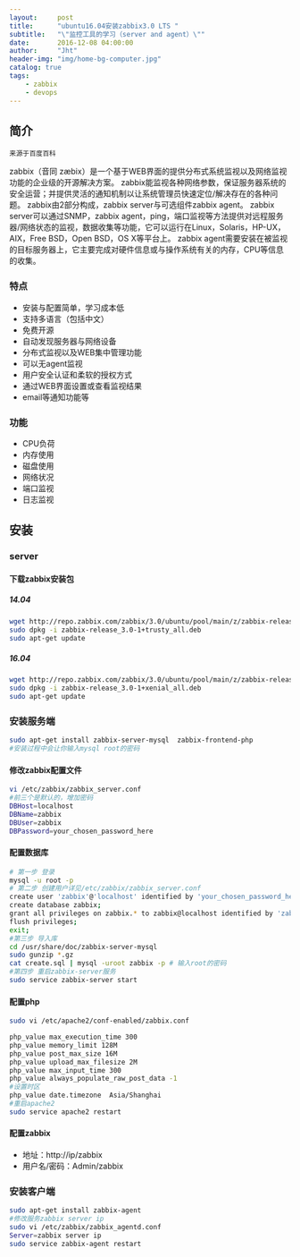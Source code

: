```yaml
---
layout:     post
title:      "ubuntu16.04安装zabbix3.0 LTS "
subtitle:   "\"监控工具的学习（server and agent）\""
date:       2016-12-08 04:00:00
author:     "Jht"
header-img: "img/home-bg-computer.jpg"
catalog: true
tags:
    - zabbix
    - devops
---
```




## 简介 

`来源于百度百科`

zabbix（音同 zæbix）是一个基于WEB界面的提供分布式系统监视以及网络监视功能的企业级的开源解决方案。
zabbix能监视各种网络参数，保证服务器系统的安全运营；并提供灵活的通知机制以让系统管理员快速定位/解决存在的各种问题。
zabbix由2部分构成，zabbix server与可选组件zabbix agent。
zabbix server可以通过SNMP，zabbix agent，ping，端口监视等方法提供对远程服务器/网络状态的监视，数据收集等功能，它可以运行在Linux，Solaris，HP-UX，AIX，Free BSD，Open BSD，OS X等平台上。
zabbix agent需要安装在被监视的目标服务器上，它主要完成对硬件信息或与操作系统有关的内存，CPU等信息的收集。

### 特点

- 安装与配置简单，学习成本低 
- 支持多语言（包括中文）
- 免费开源
- 自动发现服务器与网络设备
- 分布式监视以及WEB集中管理功能
- 可以无agent监视
- 用户安全认证和柔软的授权方式
- 通过WEB界面设置或查看监视结果
- email等通知功能等

### 功能

- CPU负荷
- 内存使用
- 磁盘使用
- 网络状况
- 端口监视
- 日志监视

## 安装 


### server

#### 下载zabbix安装包

##### 14.04

```bash
wget http://repo.zabbix.com/zabbix/3.0/ubuntu/pool/main/z/zabbix-release/zabbix-release_3.0-1+trusty_all.deb
sudo dpkg -i zabbix-release_3.0-1+trusty_all.deb
sudo apt-get update
```

##### 16.04

```bash
wget http://repo.zabbix.com/zabbix/3.0/ubuntu/pool/main/z/zabbix-release/zabbix-release_3.0-1+xenial_all.deb
sudo dpkg -i zabbix-release_3.0-1+xenial_all.deb
sudo apt-get update
```

### 安装服务端

```bash
sudo apt-get install zabbix-server-mysql  zabbix-frontend-php
#安装过程中会让你输入mysql root的密码 
```

#### 修改zabbix配置文件

```bash
vi /etc/zabbix/zabbix_server.conf
#前三个是默认的，增加密码
DBHost=localhost
DBName=zabbix
DBUser=zabbix
DBPassword=your_chosen_password_here
```

#### 配置数据库

```bash
# 第一步 登录
mysql -u root -p
# 第二步 创建用户详见/etc/zabbix/zabbix_server.conf
create user 'zabbix'@'localhost' identified by 'your_chosen_password_here';
create database zabbix;
grant all privileges on zabbix.* to zabbix@localhost identified by 'zabbix';
flush privileges;
exit;
#第三步 导入库
cd /usr/share/doc/zabbix-server-mysql
sudo gunzip *.gz
cat create.sql | mysql -uroot zabbix -p # 输入root的密码
#第四步 重启zabbix-server服务
sudo service zabbix-server start
```

#### 配置php

```bash
sudo vi /etc/apache2/conf-enabled/zabbix.conf

php_value max_execution_time 300
php_value memory_limit 128M
php_value post_max_size 16M
php_value upload_max_filesize 2M
php_value max_input_time 300
php_value always_populate_raw_post_data -1
#设置时区
php_value date.timezone  Asia/Shanghai
#重启apache2
sudo service apache2 restart
```

#### 配置zabbix

- 地址：http://ip/zabbix
- 用户名/密码：Admin/zabbix

### 安装客户端

```bash
sudo apt-get install zabbix-agent
#修改服务zabbix server ip
sudo vi /etc/zabbix/zabbix_agentd.conf
Server=zabbix server ip
sudo service zabbix-agent restart

```
